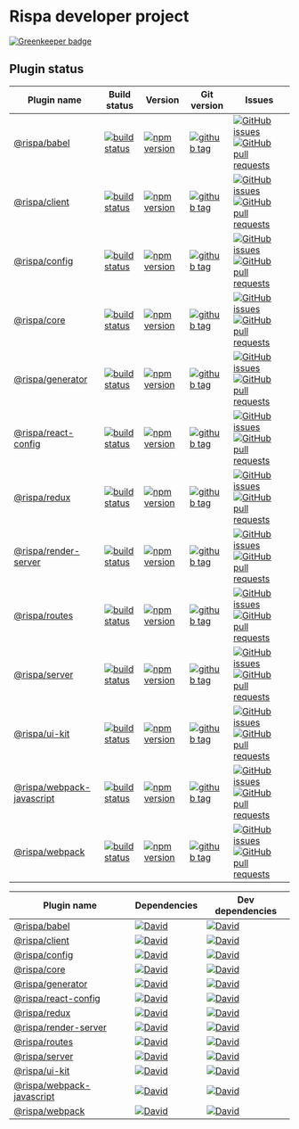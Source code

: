 # Rispa developer project

[![Greenkeeper badge](https://badges.greenkeeper.io/rispa-io/rispa-dev-project.svg)](https://greenkeeper.io/)

## Plugin status

Plugin name           | Build status | Version | Git version | Issues  
----------------------|--------------|---------|-------------|--------
[@rispa/babel](https://github.com/rispa-io/rispa-babel) |[![build status](https://img.shields.io/travis/rispa-io/rispa-babel/master.svg?style=flat-square)](https://travis-ci.org/rispa-io/rispa-babel) |[![npm version](https://img.shields.io/npm/v/@rispa/babel.svg?style=flat-square)](https://www.npmjs.com/package/@rispa/babel) |[![github tag](https://img.shields.io/github/tag/rispa-io/rispa-babel.svg?style=flat-square)](https://github.com/rispa-io/rispa-babel/releases) |[![GitHub issues](https://img.shields.io/github/issues-raw/rispa-io/rispa-babel.svg?style=flat-square)](https://github.com/rispa-io/rispa-babel/issues) [![GitHub pull requests](https://img.shields.io/github/issues-pr-raw/rispa-io/rispa-babel.svg?style=flat-square)](https://github.com/rispa-io/rispa-babel/pulls)
[@rispa/client](https://github.com/rispa-io/rispa-client) |[![build status](https://img.shields.io/travis/rispa-io/rispa-client/master.svg?style=flat-square)](https://travis-ci.org/rispa-io/rispa-client) |[![npm version](https://img.shields.io/npm/v/@rispa/client.svg?style=flat-square)](https://www.npmjs.com/package/@rispa/client) |[![github tag](https://img.shields.io/github/tag/rispa-io/rispa-client.svg?style=flat-square)](https://github.com/rispa-io/rispa-client/releases) |[![GitHub issues](https://img.shields.io/github/issues-raw/rispa-io/rispa-client.svg?style=flat-square)](https://github.com/rispa-io/rispa-client/issues) [![GitHub pull requests](https://img.shields.io/github/issues-pr-raw/rispa-io/rispa-client.svg?style=flat-square)](https://github.com/rispa-io/rispa-client/pulls)
[@rispa/config](https://github.com/rispa-io/rispa-config) |[![build status](https://img.shields.io/travis/rispa-io/rispa-config/master.svg?style=flat-square)](https://travis-ci.org/rispa-io/rispa-config) |[![npm version](https://img.shields.io/npm/v/@rispa/config.svg?style=flat-square)](https://www.npmjs.com/package/@rispa/config) |[![github tag](https://img.shields.io/github/tag/rispa-io/rispa-config.svg?style=flat-square)](https://github.com/rispa-io/rispa-config/releases) |[![GitHub issues](https://img.shields.io/github/issues-raw/rispa-io/rispa-config.svg?style=flat-square)](https://github.com/rispa-io/rispa-config/issues) [![GitHub pull requests](https://img.shields.io/github/issues-pr-raw/rispa-io/rispa-config.svg?style=flat-square)](https://github.com/rispa-io/rispa-config/pulls)
[@rispa/core](https://github.com/rispa-io/rispa-core) |[![build status](https://img.shields.io/travis/rispa-io/rispa-core/master.svg?style=flat-square)](https://travis-ci.org/rispa-io/rispa-core) |[![npm version](https://img.shields.io/npm/v/@rispa/core.svg?style=flat-square)](https://www.npmjs.com/package/@rispa/core) |[![github tag](https://img.shields.io/github/tag/rispa-io/rispa-core.svg?style=flat-square)](https://github.com/rispa-io/rispa-core/releases) |[![GitHub issues](https://img.shields.io/github/issues-raw/rispa-io/rispa-core.svg?style=flat-square)](https://github.com/rispa-io/rispa-core/issues) [![GitHub pull requests](https://img.shields.io/github/issues-pr-raw/rispa-io/rispa-core.svg?style=flat-square)](https://github.com/rispa-io/rispa-core/pulls)
[@rispa/generator](https://github.com/rispa-io/rispa-generator) |[![build status](https://img.shields.io/travis/rispa-io/rispa-generator/master.svg?style=flat-square)](https://travis-ci.org/rispa-io/rispa-generator) |[![npm version](https://img.shields.io/npm/v/@rispa/generator.svg?style=flat-square)](https://www.npmjs.com/package/@rispa/generator) |[![github tag](https://img.shields.io/github/tag/rispa-io/rispa-generator.svg?style=flat-square)](https://github.com/rispa-io/rispa-generator/releases) |[![GitHub issues](https://img.shields.io/github/issues-raw/rispa-io/rispa-generator.svg?style=flat-square)](https://github.com/rispa-io/rispa-generator/issues) [![GitHub pull requests](https://img.shields.io/github/issues-pr-raw/rispa-io/rispa-generator.svg?style=flat-square)](https://github.com/rispa-io/rispa-generator/pulls)
[@rispa/react-config](https://github.com/rispa-io/rispa-react-config) |[![build status](https://img.shields.io/travis/rispa-io/rispa-react-config/master.svg?style=flat-square)](https://travis-ci.org/rispa-io/rispa-react-config) |[![npm version](https://img.shields.io/npm/v/@rispa/react-config.svg?style=flat-square)](https://www.npmjs.com/package/@rispa/react-config) |[![github tag](https://img.shields.io/github/tag/rispa-io/rispa-react-config.svg?style=flat-square)](https://github.com/rispa-io/rispa-react-config/releases) |[![GitHub issues](https://img.shields.io/github/issues-raw/rispa-io/rispa-react-config.svg?style=flat-square)](https://github.com/rispa-io/rispa-react-config/issues) [![GitHub pull requests](https://img.shields.io/github/issues-pr-raw/rispa-io/rispa-react-config.svg?style=flat-square)](https://github.com/rispa-io/rispa-react-config/pulls)
[@rispa/redux](https://github.com/rispa-io/rispa-redux) |[![build status](https://img.shields.io/travis/rispa-io/rispa-redux/master.svg?style=flat-square)](https://travis-ci.org/rispa-io/rispa-redux) |[![npm version](https://img.shields.io/npm/v/@rispa/redux.svg?style=flat-square)](https://www.npmjs.com/package/@rispa/redux) |[![github tag](https://img.shields.io/github/tag/rispa-io/rispa-redux.svg?style=flat-square)](https://github.com/rispa-io/rispa-redux/releases) |[![GitHub issues](https://img.shields.io/github/issues-raw/rispa-io/rispa-redux.svg?style=flat-square)](https://github.com/rispa-io/rispa-redux/issues) [![GitHub pull requests](https://img.shields.io/github/issues-pr-raw/rispa-io/rispa-redux.svg?style=flat-square)](https://github.com/rispa-io/rispa-redux/pulls)
[@rispa/render-server](https://github.com/rispa-io/rispa-render-server) |[![build status](https://img.shields.io/travis/rispa-io/rispa-render-server/master.svg?style=flat-square)](https://travis-ci.org/rispa-io/rispa-render-server) |[![npm version](https://img.shields.io/npm/v/@rispa/render-server.svg?style=flat-square)](https://www.npmjs.com/package/@rispa/render-server) |[![github tag](https://img.shields.io/github/tag/rispa-io/rispa-render-server.svg?style=flat-square)](https://github.com/rispa-io/rispa-render-server/releases) |[![GitHub issues](https://img.shields.io/github/issues-raw/rispa-io/rispa-render-server.svg?style=flat-square)](https://github.com/rispa-io/rispa-render-server/issues) [![GitHub pull requests](https://img.shields.io/github/issues-pr-raw/rispa-io/rispa-render-server.svg?style=flat-square)](https://github.com/rispa-io/rispa-render-server/pulls)
[@rispa/routes](https://github.com/rispa-io/rispa-routes) |[![build status](https://img.shields.io/travis/rispa-io/rispa-routes/master.svg?style=flat-square)](https://travis-ci.org/rispa-io/rispa-routes) |[![npm version](https://img.shields.io/npm/v/@rispa/routes.svg?style=flat-square)](https://www.npmjs.com/package/@rispa/routes) |[![github tag](https://img.shields.io/github/tag/rispa-io/rispa-routes.svg?style=flat-square)](https://github.com/rispa-io/rispa-routes/releases) |[![GitHub issues](https://img.shields.io/github/issues-raw/rispa-io/rispa-routes.svg?style=flat-square)](https://github.com/rispa-io/rispa-routes/issues) [![GitHub pull requests](https://img.shields.io/github/issues-pr-raw/rispa-io/rispa-routes.svg?style=flat-square)](https://github.com/rispa-io/rispa-routes/pulls)
[@rispa/server](https://github.com/rispa-io/rispa-server) |[![build status](https://img.shields.io/travis/rispa-io/rispa-server/master.svg?style=flat-square)](https://travis-ci.org/rispa-io/rispa-server) |[![npm version](https://img.shields.io/npm/v/@rispa/server.svg?style=flat-square)](https://www.npmjs.com/package/@rispa/server) |[![github tag](https://img.shields.io/github/tag/rispa-io/rispa-server.svg?style=flat-square)](https://github.com/rispa-io/rispa-server/releases) |[![GitHub issues](https://img.shields.io/github/issues-raw/rispa-io/rispa-server.svg?style=flat-square)](https://github.com/rispa-io/rispa-server/issues) [![GitHub pull requests](https://img.shields.io/github/issues-pr-raw/rispa-io/rispa-server.svg?style=flat-square)](https://github.com/rispa-io/rispa-server/pulls)
[@rispa/ui-kit](https://github.com/rispa-io/rispa-ui-kit) |[![build status](https://img.shields.io/travis/rispa-io/rispa-ui-kit/master.svg?style=flat-square)](https://travis-ci.org/rispa-io/rispa-ui-kit) |[![npm version](https://img.shields.io/npm/v/@rispa/ui-kit.svg?style=flat-square)](https://www.npmjs.com/package/@rispa/ui-kit) |[![github tag](https://img.shields.io/github/tag/rispa-io/rispa-ui-kit.svg?style=flat-square)](https://github.com/rispa-io/rispa-ui-kit/releases) |[![GitHub issues](https://img.shields.io/github/issues-raw/rispa-io/rispa-ui-kit.svg?style=flat-square)](https://github.com/rispa-io/rispa-ui-kit/issues) [![GitHub pull requests](https://img.shields.io/github/issues-pr-raw/rispa-io/rispa-ui-kit.svg?style=flat-square)](https://github.com/rispa-io/rispa-ui-kit/pulls)
[@rispa/webpack-javascript](https://github.com/rispa-io/rispa-webpack-javascript) |[![build status](https://img.shields.io/travis/rispa-io/rispa-webpack-javascript/master.svg?style=flat-square)](https://travis-ci.org/rispa-io/rispa-webpack-javascript) |[![npm version](https://img.shields.io/npm/v/@rispa/webpack-javascript.svg?style=flat-square)](https://www.npmjs.com/package/@rispa/webpack-javascript) |[![github tag](https://img.shields.io/github/tag/rispa-io/rispa-webpack-javascript.svg?style=flat-square)](https://github.com/rispa-io/rispa-webpack-javascript/releases) |[![GitHub issues](https://img.shields.io/github/issues-raw/rispa-io/rispa-webpack-javascript.svg?style=flat-square)](https://github.com/rispa-io/rispa-webpack-javascript/issues) [![GitHub pull requests](https://img.shields.io/github/issues-pr-raw/rispa-io/rispa-webpack-javascript.svg?style=flat-square)](https://github.com/rispa-io/rispa-webpack-javascript/pulls)
[@rispa/webpack](https://github.com/rispa-io/rispa-webpack) |[![build status](https://img.shields.io/travis/rispa-io/rispa-webpack/master.svg?style=flat-square)](https://travis-ci.org/rispa-io/rispa-webpack) |[![npm version](https://img.shields.io/npm/v/@rispa/webpack.svg?style=flat-square)](https://www.npmjs.com/package/@rispa/webpack) |[![github tag](https://img.shields.io/github/tag/rispa-io/rispa-webpack.svg?style=flat-square)](https://github.com/rispa-io/rispa-webpack/releases) |[![GitHub issues](https://img.shields.io/github/issues-raw/rispa-io/rispa-webpack.svg?style=flat-square)](https://github.com/rispa-io/rispa-webpack/issues) [![GitHub pull requests](https://img.shields.io/github/issues-pr-raw/rispa-io/rispa-webpack.svg?style=flat-square)](https://github.com/rispa-io/rispa-webpack/pulls)

Plugin name           | Dependencies | Dev dependencies
----------------------|--------------|------------
[@rispa/babel](https://github.com/rispa-io/rispa-babel) |[![David](https://img.shields.io/david/rispa-io/rispa-babel.svg?style=flat-square)](https://github.com/rispa-io/rispa-babel) |[![David](https://img.shields.io/david/dev/rispa-io/rispa-babel.svg?style=flat-square)](https://github.com/rispa-io/rispa-babel)
[@rispa/client](https://github.com/rispa-io/rispa-client) |[![David](https://img.shields.io/david/rispa-io/rispa-client.svg?style=flat-square)](https://github.com/rispa-io/rispa-client) |[![David](https://img.shields.io/david/dev/rispa-io/rispa-client.svg?style=flat-square)](https://github.com/rispa-io/rispa-client)
[@rispa/config](https://github.com/rispa-io/rispa-config) |[![David](https://img.shields.io/david/rispa-io/rispa-config.svg?style=flat-square)](https://github.com/rispa-io/rispa-config) |[![David](https://img.shields.io/david/dev/rispa-io/rispa-config.svg?style=flat-square)](https://github.com/rispa-io/rispa-config)
[@rispa/core](https://github.com/rispa-io/rispa-core) |[![David](https://img.shields.io/david/rispa-io/rispa-core.svg?style=flat-square)](https://github.com/rispa-io/rispa-core) |[![David](https://img.shields.io/david/dev/rispa-io/rispa-core.svg?style=flat-square)](https://github.com/rispa-io/rispa-core)
[@rispa/generator](https://github.com/rispa-io/rispa-generator) |[![David](https://img.shields.io/david/rispa-io/rispa-generator.svg?style=flat-square)](https://github.com/rispa-io/rispa-generator) |[![David](https://img.shields.io/david/dev/rispa-io/rispa-generator.svg?style=flat-square)](https://github.com/rispa-io/rispa-generator)
[@rispa/react-config](https://github.com/rispa-io/rispa-react-config) |[![David](https://img.shields.io/david/rispa-io/rispa-react-config.svg?style=flat-square)](https://github.com/rispa-io/rispa-react-config) |[![David](https://img.shields.io/david/dev/rispa-io/rispa-react-config.svg?style=flat-square)](https://github.com/rispa-io/rispa-react-config)
[@rispa/redux](https://github.com/rispa-io/rispa-redux) |[![David](https://img.shields.io/david/rispa-io/rispa-redux.svg?style=flat-square)](https://github.com/rispa-io/rispa-redux) |[![David](https://img.shields.io/david/dev/rispa-io/rispa-redux.svg?style=flat-square)](https://github.com/rispa-io/rispa-redux)
[@rispa/render-server](https://github.com/rispa-io/rispa-render-server) |[![David](https://img.shields.io/david/rispa-io/rispa-render-server.svg?style=flat-square)](https://github.com/rispa-io/rispa-render-server) |[![David](https://img.shields.io/david/dev/rispa-io/rispa-render-server.svg?style=flat-square)](https://github.com/rispa-io/rispa-render-server)
[@rispa/routes](https://github.com/rispa-io/rispa-routes) |[![David](https://img.shields.io/david/rispa-io/rispa-routes.svg?style=flat-square)](https://github.com/rispa-io/rispa-routes) |[![David](https://img.shields.io/david/dev/rispa-io/rispa-routes.svg?style=flat-square)](https://github.com/rispa-io/rispa-routes)
[@rispa/server](https://github.com/rispa-io/rispa-server) |[![David](https://img.shields.io/david/rispa-io/rispa-server.svg?style=flat-square)](https://github.com/rispa-io/rispa-server) |[![David](https://img.shields.io/david/dev/rispa-io/rispa-server.svg?style=flat-square)](https://github.com/rispa-io/rispa-server)
[@rispa/ui-kit](https://github.com/rispa-io/rispa-ui-kit) |[![David](https://img.shields.io/david/rispa-io/rispa-ui-kit.svg?style=flat-square)](https://github.com/rispa-io/rispa-ui-kit) |[![David](https://img.shields.io/david/dev/rispa-io/rispa-ui-kit.svg?style=flat-square)](https://github.com/rispa-io/rispa-ui-kit)
[@rispa/webpack-javascript](https://github.com/rispa-io/rispa-webpack-javascript) |[![David](https://img.shields.io/david/rispa-io/rispa-webpack-jevescript.svg?style=flat-square)](https://github.com/rispa-io/rispa-webpack-jevescript) |[![David](https://img.shields.io/david/dev/rispa-io/rispa-webpack-jevescript.svg?style=flat-square)](https://github.com/rispa-io/rispa-webpack-jevescript)
[@rispa/webpack](https://github.com/rispa-io/rispa-webpack) |[![David](https://img.shields.io/david/rispa-io/rispa-webpack.svg?style=flat-square)](https://github.com/rispa-io/rispa-webpack) |[![David](https://img.shields.io/david/dev/rispa-io/rispa-webpack.svg?style=flat-square)](https://github.com/rispa-io/rispa-webpack)
